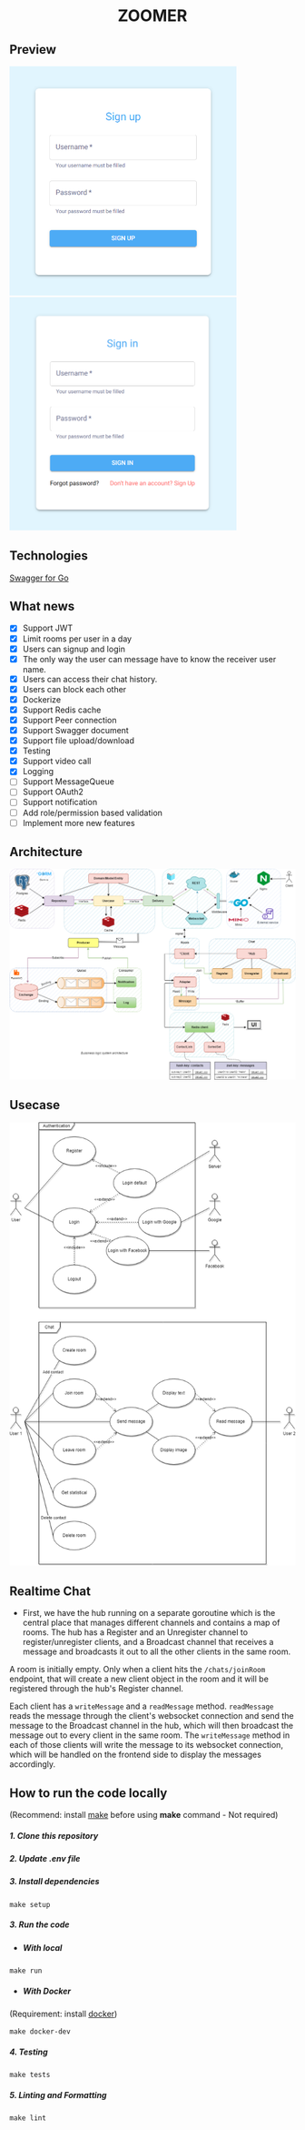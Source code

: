 <h1 align="center">ZOOMER</h1>

## Preview

<div>
  <img src="./public/demo/signup.PNG" alt="signup" width="400" /><img src="./public/demo/signin.PNG" alt="signin" width="400" />
</div>

## **Technologies**

[Swagger for Go](https://github.com/swaggo/swag)

## **What news**

- [x] Support JWT
- [x] Limit rooms per user in a day
- [x] Users can signup and login
- [x] The only way the user can message have to know the receiver user name.
- [x] Users can access their chat history.
- [x] Users can block each other
- [x] Dockerize
- [x] Support Redis cache
- [x] Support Peer connection
- [x] Support Swagger document
- [x] Support file upload/download
- [x] Testing
- [x] Support video call
- [x] Logging
- [ ] Support MessageQueue
- [ ] Support OAuth2
- [ ] Support notification
- [ ] Add role/permission based validation
- [ ] Implement more new features

## Architecture

![Architecture](./public/architecture.png)

## Usecase

![Usecase](./public/usecase.png)

## **Realtime Chat**

- First, we have the hub running on a separate goroutine which is the central place that manages different channels and contains a map of rooms. The hub has a Register and an Unregister channel to register/unregister clients, and a Broadcast channel that receives a message and broadcasts it out to all the other clients in the same room.

A room is initially empty. Only when a client hits the `/chats/joinRoom` endpoint, that will create a new client object in the room and it will be registered through the hub's Register channel.

Each client has a `writeMessage` and a `readMessage` method. `readMessage` reads the message through the client's websocket connection and send the message to the Broadcast channel in the hub, which will then broadcast the message out to every client in the same room. The `writeMessage` method in each of those clients will write the message to its websocket connection, which will be handled on the frontend side to display the messages accordingly.

## **How to run the code locally**

(Recommend: install [make](https://www.gnu.org/software/make/) before using **make** command - Not required)

##### 1. Clone this repository

##### 2. Update .env file

##### 3. Install dependencies

```console
make setup
```

##### 3. Run the code

- ##### **With local**

```console
make run
```

- ##### **With Docker**

(Requirement: install [docker](https://docs.docker.com/get-docker/))

```console
make docker-dev
```

##### 4. Testing

```console
make tests
```

##### 5. Linting and Formatting

```console
make lint
```

<!-- **References**

- [Status code](https://developer.mozilla.org/en-US/docs/Web/HTTP/Status)

- [Clean architecture 1](https://github.dev/manakuro/golang-clean-architecture)

- [Clean architecture 2](https://github.dev/evrone/go-clean-template)

- [Web socket chat](https://www.youtube.com/watch?v=W9SuX9c40s8)

- [Status user ref](https://anonystick.com/blog-developer/check-user-online-hay-offline-nhu-facebook-voi-1-dong-code-javascript-2020112018731223)

- [V1 ref](https://www.thepolyglotdeveloper.com/2016/12/create-real-time-chat-app-golang-angular-2-websockets/)

- [Chat ref](https://github.com/ong-gtp/go-chat)

- [Redis Cache](https://dev.to/aseemwangoo/using-redis-for-caching-2022-2og5)

- [Sample template](https://github.dev/dzungtran/echo-rest-api)

- [Streaming file with gRPC 1](http://www.inanzzz.com/index.php/post/152g/transferring-files-with-grpc-client-side-streams-using-golang)

- [Streaming file with gRPC 2](https://dev.to/techschoolguru/upload-file-in-chunks-with-client-streaming-grpc-golang-4loc)

- [MinIO uploader](https://dev.to/minhblues/easy-file-uploads-in-go-fiber-with-minio-393c)

- [Goapp template](https://github.com/bnkamalesh/goapp)

- [RabbitMQ docs](https://topdev.vn/blog/ket-noi-amqp-client-voi-rabbitmq-server/)

- [RabbitMQ example 1](https://github.com/lakhinsu/rabbitmq-go-example)

- [Gin template](https://github.com/lakhinsu/gin-boilerplate)

- [Elastic search](https://github.dev/NooBeeID/simple-go-search/tree/develop) -->
